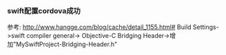 
### swift配置cordova成功
参考:  http://www.hangge.com/blog/cache/detail_1155.html#
Build Settings->swift compiler general->
Objective-C Bridging Header->增加"MySwiftProject-Bridging-Header.h"
